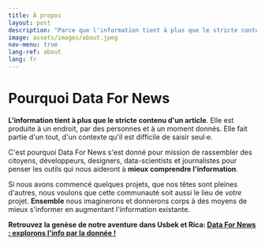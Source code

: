 ```yaml
---
title: À propos
layout: post
description: "Parce que l'information tient à plus que le stricte contenu d'un article, construisons des outils open-sources pour l'augmenter."
image: assets/images/about.jpeg
nav-menu: true
lang-ref: about
lang: fr
---
```


# Pourquoi Data For News

**L'information tient à plus que le stricte contenu d'un article**. Elle est produite à un endroit, par des personnes et à un moment donnés. Elle fait partie d'un tout, d'un contexte qu'il est difficile de saisir seul·e.

C'est pourquoi Data For News s'est donné pour mission de rassembler des citoyens, développeurs, designers, data-scientists et journalistes pour penser les outils qui nous aideront à **mieux comprendre l'information**.

Si nous avons commencé quelques projets, que nos têtes sont pleines d'autres, nous voulons que cette communauté soit aussi le lieu de *votre* projet. **Ensemble** nous imaginerons et donnerons corps à des moyens de mieux s'informer en augmentant l'information existante.

**Retrouvez la genèse de notre aventure dans Usbek et Rica: [Data For News : explorons l'info par la donnée !](https://usbeketrica.com/article/data-for-news-explorons-l-info-par-la-donnee)**